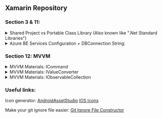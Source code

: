 ## Xamarin Repository

### Section 3 & 11:



<details>
<summary>Shared Project vs Portable Class Library (Also known like ".Net Standard Libraries")</summary>

.Net Standard is the next generation of PCL.

How to share code between projects:
![Summary1](Readme-images/Section%203%20-%20Shared%20Project%20vs%20Portable%20Class%20Library/1%20-%20Side%20by%20side.png)
![Summary2](Readme-images/Section%203%20-%20Shared%20Project%20vs%20Portable%20Class%20Library/2%20-%20Benefits.png)
![Summary3](Readme-images/Section%203%20-%20Shared%20Project%20vs%20Portable%20Class%20Library/3%20-%20Disadvantages.png)

Standard Libraries also better documented.

In VS2019 you cant select between these two types. Only .Net Standard is available by default.
</details>

<details>
<summary>Azure BE Services Configuration + DBConnection String:</summary>

Important configuration which allows azure service to work with mobile app:
![AzureConfig1](Readme-images/Section%2011%20-%20Azure%20BE%20Services%20for%20mobile%20App/Important%20BE%20configuration%20which%20allows%20it%20to%20work%20with%20mobile%20app.png)
![AzureConfig2](Readme-images/Section%2011%20-%20Azure%20BE%20Services%20for%20mobile%20App/DBConnectionString_Format_And_Name.png)

</details>

### Section 12: MVVM

<details>
<summary>MVVM Materials: ICommand</summary>

ICommand:
![ICommand1](Readme-images/Section%2012%20-%20ICommand/Image-1.png)
![ICommand2](Readme-images/Section%2012%20-%20ICommand/Image-2.png)
![ICommand3](Readme-images/Section%2012%20-%20ICommand/Image-3.png)
![ICommand4](Readme-images/Section%2012%20-%20ICommand/Image-4.png)

</details>

<details>
<summary>MVVM Materials: IValueConverter</summary>

ICommand:
![IValueConverter1](Readme-images/Section%2012%20-%20IValueConverter/Image%20-%201.png)
![IValueConverter2](Readme-images/Section%2012%20-%20IValueConverter/Image%20-%202.png)
![IValueConverter3](Readme-images/Section%2012%20-%20IValueConverter/Image%20-%203.png)
![IValueConverter4](Readme-images/Section%2012%20-%20IValueConverter/Image%20-%204.png)
![IValueConverter5](Readme-images/Section%2012%20-%20IValueConverter/Image%20-%205.png)

</details>

<details>
<summary>MVVM Materials: IObservableCollection</summary>

ICommand:
![IObservableCollection1](Readme-images/Section%2012%20-%20IObservableCollection/Image%20-%201.png)
![IObservableCollection2](Readme-images/Section%2012%20-%20IObservableCollection/Image%20-%202.png)
![IObservableCollection3](Readme-images/Section%2012%20-%20IObservableCollection/Image%20-%203.png)

</details>

### Useful links:

Icon generator:
[AndroidAssetStudio](https://romannurik.github.io/AndroidAssetStudio/index.html)
[IOS Icons](https://icons8.com/)

Make your git ignore file easier:
[Git Ignore File Constructor](http://gitignore.io/)

